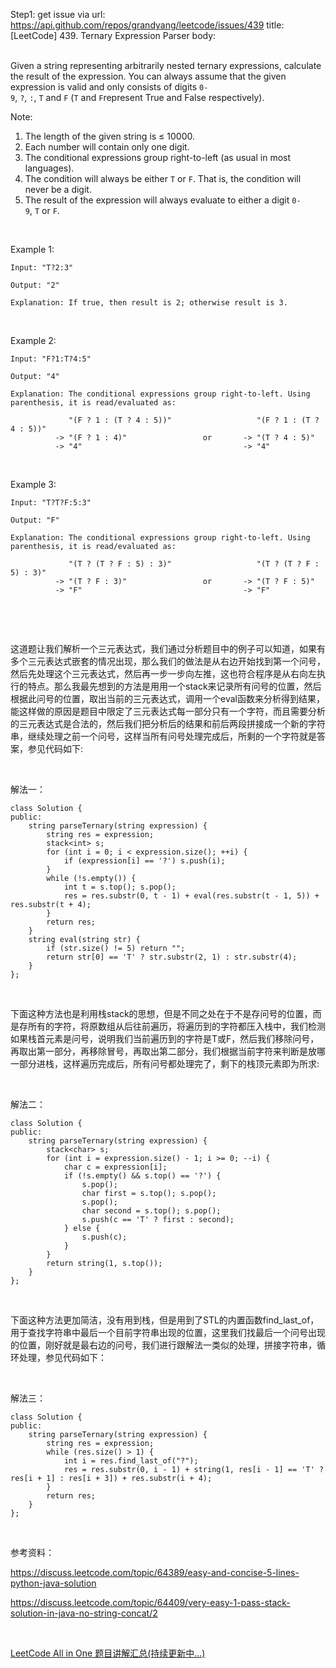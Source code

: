 Step1: get issue via url: https://api.github.com/repos/grandyang/leetcode/issues/439 
 title:[LeetCode] 439. Ternary Expression Parser 
 body:  
  

Given a string representing arbitrarily nested ternary expressions, calculate the result of the expression. You can always assume that the given expression is valid and only consists of digits `0-9`, `?`, `:`, `T` and `F` (`T` and `F`represent True and False respectively).

Note:

  1. The length of the given string is ≤ 10000.
  2. Each number will contain only one digit.
  3. The conditional expressions group right-to-left (as usual in most languages).
  4. The condition will always be either `T` or `F`. That is, the condition will never be a digit.
  5. The result of the expression will always evaluate to either a digit `0-9`, `T` or `F`.



 

Example 1:
    
    
    Input: "T?2:3"
    
    Output: "2"
    
    Explanation: If true, then result is 2; otherwise result is 3.
    

 

Example 2:
    
    
    Input: "F?1:T?4:5"
    
    Output: "4"
    
    Explanation: The conditional expressions group right-to-left. Using parenthesis, it is read/evaluated as:
    
                 "(F ? 1 : (T ? 4 : 5))"                   "(F ? 1 : (T ? 4 : 5))"
              -> "(F ? 1 : 4)"                 or       -> "(T ? 4 : 5)"
              -> "4"                                    -> "4"
    

 

Example 3:
    
    
    Input: "T?T?F:5:3"
    
    Output: "F"
    
    Explanation: The conditional expressions group right-to-left. Using parenthesis, it is read/evaluated as:
    
                 "(T ? (T ? F : 5) : 3)"                   "(T ? (T ? F : 5) : 3)"
              -> "(T ? F : 3)"                 or       -> "(T ? F : 5)"
              -> "F"                                    -> "F"
    

 

 

这道题让我们解析一个三元表达式，我们通过分析题目中的例子可以知道，如果有多个三元表达式嵌套的情况出现，那么我们的做法是从右边开始找到第一个问号，然后先处理这个三元表达式，然后再一步一步向左推，这也符合程序是从右向左执行的特点。那么我最先想到的方法是用用一个stack来记录所有问号的位置，然后根据此问号的位置，取出当前的三元表达式，调用一个eval函数来分析得到结果，能这样做的原因是题目中限定了三元表达式每一部分只有一个字符，而且需要分析的三元表达式是合法的，然后我们把分析后的结果和前后两段拼接成一个新的字符串，继续处理之前一个问号，这样当所有问号处理完成后，所剩的一个字符就是答案，参见代码如下:

 

解法一：
    
    
    class Solution {
    public:
        string parseTernary(string expression) {
            string res = expression;
            stack<int> s;
            for (int i = 0; i < expression.size(); ++i) {
                if (expression[i] == '?') s.push(i);
            }
            while (!s.empty()) {
                int t = s.top(); s.pop();
                res = res.substr(0, t - 1) + eval(res.substr(t - 1, 5)) + res.substr(t + 4);
            }
            return res;
        }
        string eval(string str) {
            if (str.size() != 5) return "";
            return str[0] == 'T' ? str.substr(2, 1) : str.substr(4);
        }
    };

 

下面这种方法也是利用栈stack的思想，但是不同之处在于不是存问号的位置，而是存所有的字符，将原数组从后往前遍历，将遍历到的字符都压入栈中，我们检测如果栈首元素是问号，说明我们当前遍历到的字符是T或F，然后我们移除问号，再取出第一部分，再移除冒号，再取出第二部分，我们根据当前字符来判断是放哪一部分进栈，这样遍历完成后，所有问号都处理完了，剩下的栈顶元素即为所求:

 

解法二：
    
    
    class Solution {
    public:
        string parseTernary(string expression) {
            stack<char> s;
            for (int i = expression.size() - 1; i >= 0; --i) {
                char c = expression[i];
                if (!s.empty() && s.top() == '?') {
                    s.pop();
                    char first = s.top(); s.pop();
                    s.pop();
                    char second = s.top(); s.pop();
                    s.push(c == 'T' ? first : second);
                } else {
                    s.push(c);
                }
            }
            return string(1, s.top());
        }
    };

 

下面这种方法更加简洁，没有用到栈，但是用到了STL的内置函数find_last_of，用于查找字符串中最后一个目前字符串出现的位置，这里我们找最后一个问号出现的位置，刚好就是最右边的问号，我们进行跟解法一类似的处理，拼接字符串，循环处理，参见代码如下：

 

解法三：
    
    
    class Solution {
    public:
        string parseTernary(string expression) {
            string res = expression;
            while (res.size() > 1) {
                int i = res.find_last_of("?");
                res = res.substr(0, i - 1) + string(1, res[i - 1] == 'T' ? res[i + 1] : res[i + 3]) + res.substr(i + 4);
            }
            return res;
        }
    };

 

参考资料：

<https://discuss.leetcode.com/topic/64389/easy-and-concise-5-lines-python-java-solution>

<https://discuss.leetcode.com/topic/64409/very-easy-1-pass-stack-solution-in-java-no-string-concat/2>

 

[LeetCode All in One 题目讲解汇总(持续更新中...)](http://www.cnblogs.com/grandyang/p/4606334.html)
